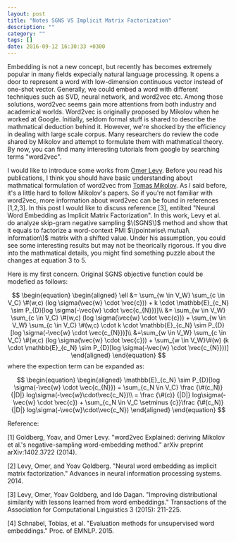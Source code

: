 ```yaml
---
layout: post
title: "Notes SGNS VS Implicit Matrix Factorization"
description: ""
category: ""
tags: []
date: 2016-09-12 16:30:33 +0300
---
```


Embedding is not a new concept, but recently has becomes extremely popular in many fields expecially natural language processing. It opens a door to represent a word with low-dimension continuous vector instead of one-shot vector. Generally, we could embed a word with different techniques such as SVD, neural network, and word2vec etc. Among those solutions, word2vec seems gain more attentions from both industry and academical worlds. Word2vec is originally proposed by Mikolov when he worked at Google. Initially, seldom formal stuff is shared to describe the mathmatical deduction behind it. However, we're shocked by the efficiency in dealing with large scale corpus. Many researchers do review the code shared by Mikolov and attempt to formulate them with mathmatical theory. By now, you can find many interesting tutorials from google by searching terms "word2vec". 

I would like to introduce some works from [Omer Levy](https://levyomer.wordpress.com/). Before you read his publications, I think you should have basic understanding about mathmatical formulation of word2vec from [Tomas Mikolov](https://papers.nips.cc/paper/5021-distributed-representations-of-words-and-phrases-and-their-compositionality.pdf). As I said before, it's a little hard to follow Mikolov's papers. So if you're not familiar with word2vec, more information about word2vec can be found in references [1,2,3]. In this post I would like to discuss reference [3], entilted "Neural Word Embedding as Implicit Matrix Factorization". In this work, Levy et al. do analyze skip-gram negative sampling $\(SGNS\)$ method and show that it equals to factorize a word-context PMI $\(pointwise\ mutual\ information\)$ matrix with a shifted value. Under his assumption, you could see some interesting results but may not be theorically rigorous. If you dive into the mathmatical details, you might find something puzzle about the changes at equation 3 to 5. 

Here is my first concern. Original SGNS objective function could be modefied as follows:

$$
\begin{equation}
\begin{aligned}
	\ell &= \sum_{w \in V_W} \sum_{c \in V_C} \#(w,c) (log \sigma(\vec{w} \cdot \vec{c})) + k \cdot \mathbb{E}_{c_N} \sim P_{D}[log \sigma(-\vec{w} \cdot \vec{c_{N}})]\\
	     &= \sum_{w \in V_W} \sum_{c \in V_C} \#(w,c) (log \sigma(\vec{w} \cdot \vec{c})) + \sum_{w \in V_W} \sum_{c \in V_C} \#(w,c) \cdot k \cdot \mathbb{E}_{c_N} \sim P_{D}[log \sigma(-\vec{w} \cdot \vec{c_{N}})]\\
	     &=\sum_{w \in V_W} \sum_{c \in V_C} \#(w,c) (log \sigma(\vec{w} \cdot \vec{c})) + \sum_{w \in V_W}\#(w) (k \cdot \mathbb{E}_{c_N} \sim P_{D}[log \sigma(-\vec{w} \cdot \vec{c_{N}}))]
\end{aligned}
\end{equation}
$$
where the expection term can be expanded as:

$$
\begin{equation}
\begin{aligned}
	\mathbb{E}_{c_N} \sim P_{D}[log \sigma(-\vec{w} \cdot \vec{c_{N}}) = \sum_{c_N \in V_C} \frac {\#(c_N)} {|D|} log\sigma(-\vec{w}\cdot\vec{c_N})\\
	= \frac {\#(c)} {|D|} log\sigma(-\vec{w} \cdot \vec{c}) + \sum_{c_N \in V_C \setminus {c}}\frac {\#(c_N)} {|D|} log\sigma(-\vec{w}\cdot\vec{c_N})
\end{aligned}
\end{equation}
$$




Reference:

[1] Goldberg, Yoav, and Omer Levy. "word2vec Explained: deriving Mikolov et al.'s negative-sampling word-embedding method." arXiv preprint arXiv:1402.3722 (2014).

[2] Levy, Omer, and Yoav Goldberg. "Neural word embedding as implicit matrix factorization." Advances in neural information processing systems. 2014.

[3] Levy, Omer, Yoav Goldberg, and Ido Dagan. "Improving distributional similarity with lessons learned from word embeddings." Transactions of the Association for Computational Linguistics 3 (2015): 211-225.

[4] Schnabel, Tobias, et al. "Evaluation methods for unsupervised word embeddings." Proc. of EMNLP. 2015.

